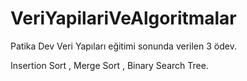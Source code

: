 # VeriYapilariVeAlgoritmalar

Patika Dev Veri Yapıları eğitimi sonunda verilen 3 ödev.

Insertion Sort , Merge Sort , Binary Search Tree.



